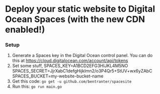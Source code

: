 # Deploy your static website to Digital Ocean Spaces (with the new CDN enabled!)

### Setup

1. Generate a Spaces key in the Digital Ocean control panel. You can do this at https://cloud.digitalocean.com/account/api/tokens
2. Set some stuff,
    SPACES_KEY=A1BCD2EFG3HIJKL4M5NO
    SPACES_SECRET=JjrXabC1defgHijklmn2/o3P4Qr5+StUV+wx6yZAbC
    SPACES_BUCKET=my-website-bucket-name
3. Get this code: `go get -u github.com/bentranter/spacesite`
4. Run this: `go run main.go`
